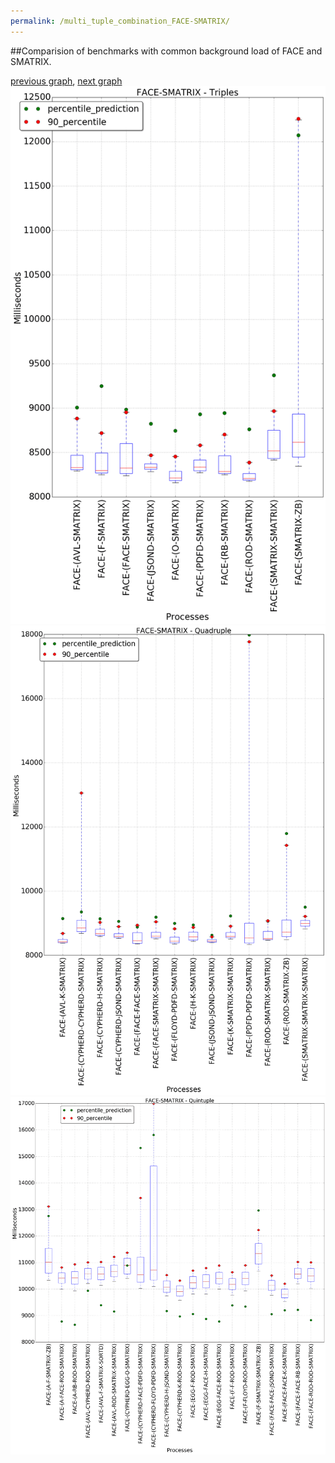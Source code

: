 ```yaml
---
permalink: /multi_tuple_combination_FACE-SMATRIX/
---
```


##Comparision of benchmarks with common background load of FACE and SMATRIX.

[previous graph](../multi_tuple_combination_FACE-ROD/), [next graph](../multi_tuple_combination_FACE-SORTD/)
![graph figure](./images/triple/FACE/FACE-SMATRIX_box.png)![graph figure](./images/quadruple/FACE/FACE-SMATRIX_box.png)![graph figure](./images/quintuple/FACE/FACE-SMATRIX_box.png)